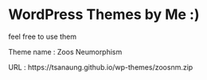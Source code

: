 <h1>WordPress Themes by Me :) </h1>
<p>feel free to use them </p>

<p>Theme name : Zoos Neumorphism </p>
<p>URL : https://tsanaung.github.io/wp-themes/zoosnm.zip</p>

